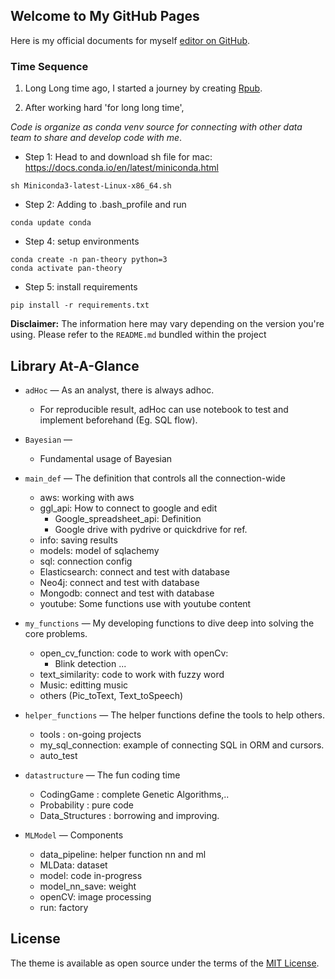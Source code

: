 [comment]: <> (https://mrdat0194.github.io/pan-theory/)
## Welcome to My GitHub Pages

Here is my official documents for myself [editor on GitHub](https://github.com/mrdat0194/pan-theory/edit/master/index.md).

[comment]: <> (Whenever you commit to this repository, GitHub Pages will run [Jekyll]&#40;https://jekyllrb.com/&#41; to rebuild the pages in your site, from the content in your Markdown files.)

### Time Sequence

1. Long Long time ago, I started a journey by creating [Rpub](https://rpubs.com/PeterDat).

2. After working hard 'for long long time', 

*Code is organize as conda venv source for connecting with other data team to share and develop code with me*.
- Step 1: Head to and download sh file for mac: https://docs.conda.io/en/latest/miniconda.html

```
sh Miniconda3-latest-Linux-x86_64.sh
```

- Step 2: Adding to .bash_profile and run 

```
conda update conda
```

- Step 4: setup environments

```
conda create -n pan-theory python=3
conda activate pan-theory
```

- Step 5: install requirements
```
pip install -r requirements.txt
```
[comment]: <> (https://jin-zhe.github.io/guides/installing-pytorch-with-cuda-in-conda/)

**Disclaimer:** The information here may vary depending on the version you're using. Please refer to the `README.md` bundled
within the project

## Library At-A-Glance
- `adHoc` &mdash; As an analyst, there is always adhoc.
    - For reproducible result, adHoc can use notebook to test and implement beforehand (Eg. SQL flow).

- `Bayesian` &mdash; 
    - Fundamental usage of Bayesian
  
- `main_def` &mdash; The definition that controls all the connection-wide
    - aws: working with aws
    - ggl_api: How to connect to google and edit
        - Google_spreadsheet_api: Definition 
        - Google drive with pydrive or quickdrive for ref.
    - info: saving results
    - models: model of sqlachemy
    - sql: connection config
    - Elasticsearch: connect and test with database
    - Neo4j:  connect and test with database
    - Mongodb: connect and test with database  
    - youtube: Some functions use with youtube content
    
- `my_functions` &mdash; My developing functions to dive deep into solving the core problems.
    - open_cv_function: code to work with openCv:
        - Blink detection ...
    - text_similarity: code to work with fuzzy word
    - Music: editting music  
    - others (Pic_toText, Text_toSpeech)
    
    
- `helper_functions` &mdash; The helper functions define the tools to help others.
    - tools : on-going projects
    - my_sql_connection: example of connecting SQL in ORM and cursors.
    - auto_test

- `datastructure` &mdash; The fun coding time
    - CodingGame : complete Genetic Algorithms,..
    - Probability : pure code
    - Data_Structures : borrowing and improving.

- `MLModel` &mdash; Components
    - data_pipeline: helper function nn and ml
    - MLData: dataset
    - model: code in-progress
    - model_nn_save: weight
    - openCV: image processing
    - run: factory


## License

The theme is available as open source under the terms of the [MIT License](http://opensource.org/licenses/MIT).


[comment]: <> (```markdown)

[comment]: <> (Syntax highlighted code block)

[comment]: <> (# Header 1)

[comment]: <> (## Header 2)

[comment]: <> (### Header 3)

[comment]: <> (- Bulleted)

[comment]: <> (- List)

[comment]: <> (1. Numbered)

[comment]: <> (2. List)

[comment]: <> (**Bold** and _Italic_ and `Code` text)

[comment]: <> ([Link]&#40;url&#41; and ![Image]&#40;src&#41;)

[comment]: <> (```)

[comment]: <> (For more details see [GitHub Flavored Markdown]&#40;https://guides.github.com/features/mastering-markdown/&#41;)

[comment]: <> (### Jekyll Themes)

[comment]: <> (Your Pages site will use the layout and styles from the Jekyll theme you have selected in your [repository settings]&#40;https://github.com/mrdat0194/pan-theory/settings&#41;. The name of this theme is saved in the Jekyll `_config.yml` configuration file.)

[comment]: <> (### Support or Contact)

[comment]: <> (Having trouble with Pages? Check out our [documentation]&#40;https://help.github.com/categories/github-pages-basics/&#41; or [contact support]&#40;https://github.com/contact&#41; and we’ll help you sort it out.)





